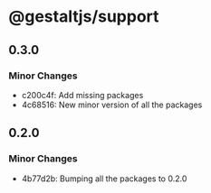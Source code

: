 # @gestaltjs/support

## 0.3.0

### Minor Changes

- c200c4f: Add missing packages
- 4c68516: New minor version of all the packages

## 0.2.0

### Minor Changes

- 4b77d2b: Bumping all the packages to 0.2.0
